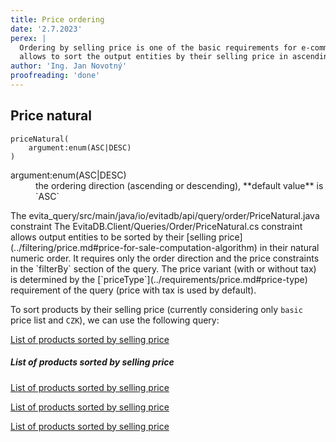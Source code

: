 ```yaml
---
title: Price ordering
date: '2.7.2023'
perex: |
  Ordering by selling price is one of the basic requirements for e-commerce applications. The price ordering constraint
  allows to sort the output entities by their selling price in ascending or descending order.
author: 'Ing. Jan Novotný'
proofreading: 'done'
---
```


## Price natural

```evitaql-syntax
priceNatural(
    argument:enum(ASC|DESC)
)
```

<dl>
    <dt>argument:enum(ASC|DESC)</dt>
    <dd>
        the ordering direction (ascending or descending), **default value** is `ASC`
    </dd>
</dl>

<LanguageSpecific to="evitaql,java,rest,graphql">
The <SourceClass>evita_query/src/main/java/io/evitadb/api/query/order/PriceNatural.java</SourceClass> constraint
</LanguageSpecific>
<LanguageSpecific to="csharp">
The <SourceClass>EvitaDB.Client/Queries/Order/PriceNatural.cs</SourceClass> constraint
</LanguageSpecific>
allows output entities to be sorted by their [selling price](../filtering/price.md#price-for-sale-computation-algorithm) 
in their natural numeric order. It requires only the order direction and the price constraints in the `filterBy` section
of the query. The price variant (with or without tax) is determined by the [`priceType`](../requirements/price.md#price-type) 
requirement of the query (price with tax is used by default).

To sort products by their selling price (currently considering only `basic` price list and `CZK`), we can use 
the following query:

<SourceCodeTabs requires="evita_functional_tests/src/test/resources/META-INF/documentation/evitaql-init.java" langSpecificTabOnly>

[List of products sorted by selling price](/documentation/user/en/query/ordering/examples/price/price-natural.evitaql)
</SourceCodeTabs>

<Note type="info">

<NoteTitle toggles="true">

##### List of products sorted by selling price
</NoteTitle>

<LanguageSpecific to="evitaql,java,csharp">

<MDInclude>[List of products sorted by selling price](/documentation/user/en/query/ordering/examples/price/price-natural.evitaql.md)</MDInclude>

</LanguageSpecific>

<LanguageSpecific to="graphql">

<MDInclude>[List of products sorted by selling price](/documentation/user/en/query/ordering/examples/price/price-natural.graphql.json.md)</MDInclude>

</LanguageSpecific>

<LanguageSpecific to="rest">

<MDInclude>[List of products sorted by selling price](/documentation/user/en/query/ordering/examples/price/price-natural.rest.json.md)</MDInclude>

</LanguageSpecific>

</Note>